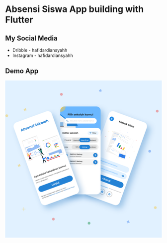 # Absensi Siswa App building with Flutter
<h2>My Social Media</h2>
<ul>
  <li>Dribble - hafidardiansyahh</li>
  <li>Instagram - hafidardiansyahh</li>
</ul>
<h2>Demo App</h2>
<img src="demo.png">
